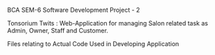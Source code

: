 BCA SEM-6 Software Development Project - 2

Tonsorium Twits : Web-Application for managing Salon related task as Admin, Owner, Staff and Customer.

Files relating to Actual Code Used in Developing Application

